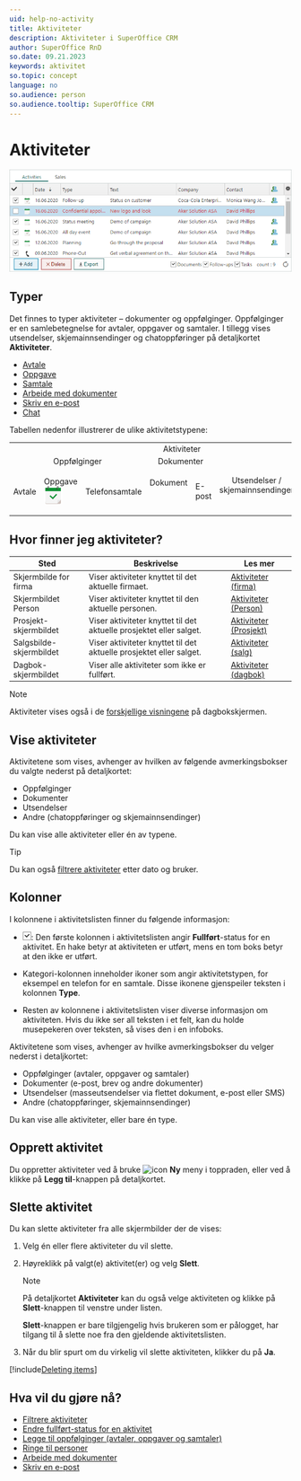 ```yaml
---
uid: help-no-activity
title: Aktiviteter
description: Aktiviteter i SuperOffice CRM
author: SuperOffice RnD
so.date: 09.21.2023
keywords: aktivitet
so.topic: concept
language: no
so.audience: person
so.audience.tooltip: SuperOffice CRM
---
```


# Aktiviteter

![Aktiviteter i SuperOffice CRM -screenshot][img3]

## Typer

Det finnes to typer aktiviteter – dokumenter og oppfølginger. Oppfølginger er en samlebetegnelse for avtaler, oppgaver og samtaler. I tillegg vises utsendelser, skjemainnsendinger og chatoppføringer på detaljkortet **Aktiviteter**.

* [Avtale][1]
* [Oppgave][2]
* [Samtale][3]
* [Arbeide med dokumenter][4]
* [Skriv en e-post][5]
* [Chat][12]

Tabellen nedenfor illustrerer de ulike aktivitetstypene:

<!-- markdownlint-disable MD041 MD033 -->

<table>
<col />
<col />
<col />
<col />
<col />
<col />
<col />
<tr>
<td colspan="7" style="text-align: center;">Aktiviteter</td>
</tr>
<tr>
<td colspan="3" style="text-align: center;">Oppfølginger</td>
<td colspan="2" style="text-align: center;">Dokumenter</td>
<td rowspan="2" style="text-align: center;">Utsendelser / skjemainnsendinger<img src="../../../../common/icons/marketing-h32.png" alt="" /><img src="../../../../common/icons/singlecolour/webform-h32.png" alt="" /></td>
<td rowspan="2" style="text-align: center;">Chatsesjoner<img src="../../../../common/icons/chat-h32.png" alt="" ></td>
</tr>
<tr>
<td><p>Avtale<img src="../../../../common/icons/appointment-h32.png" alt="" /></td>
<td><p>Oppgave<img src="../../../../common/icons/appointment-task-h32.png" alt="" /></td>
<td><p>Telefonsamtale<img src="../../../../common/icons/phone-h32.png" alt="" /></td>
<td><p>Dokument<p><img src="../../../../common/icons/document-h32.png" alt="" /></td>
<td><p>E-post<img src="../../../../common/icons/nav-inbox-h32.png" alt="" /></td>
<td style="text-align: center;">Utsendelser / skjemainnsendinger<img src="../../../../common/icons/marketing.png" alt="" /><img src="../../../../common/icons/singlecolour/webform.png" alt="" /></td>
<td style="text-align: center;">Chatsesjoner<img src="../../../../common/icons/chat.png" alt="" ></td>
</tr>
<tr>
</tr>
</table>
<!-- markdownlint-restore -->

## Hvor finner jeg aktiviteter?

| Sted | Beskrivelse | Les mer |
|---|---|---|
| Skjermbilde for firma | Viser aktiviteter knyttet til det aktuelle firmaet. | [Aktiviteter (firma)][13] |
| Skjermbildet Person | Viser aktiviteter knyttet til den aktuelle personen. | [Aktiviteter (Person)][14] |
| Prosjekt-skjermbildet | Viser aktiviteter knyttet til det aktuelle prosjektet eller salget. | [Aktiviteter (Prosjekt)][15] |
| Salgsbilde-skjermbildet | Viser aktiviteter knyttet til det aktuelle prosjektet eller salget. | [Aktiviteter (salg)][16] |
| Dagbok-skjermbildet | Viser alle aktiviteter som ikke er fullført. | [Aktiviteter (dagbok)][6] |

> [!NOTE]
> Aktiviteter vises også i de [forskjellige visningene][7] på dagbokskjermen.

## <a id="view" />Vise aktiviteter

Aktivitetene som vises, avhenger av hvilken av følgende avmerkingsbokser du valgte nederst på detaljkortet:

* Oppfølginger
* Dokumenter
* Utsendelser
* Andre (chatoppføringer og skjemainnsendinger)

Du kan vise alle aktiviteter eller én av typene.

> [!TIP]
> Du kan også [filtrere aktiviteter][17] etter dato og bruker.

## Kolonner

I kolonnene i aktivitetslisten finner du følgende informasjon:

* ![icon][img1]: Den første kolonnen i aktivitetslisten angir **Fullført**-status for en aktivitet. En hake betyr at aktiviteten er utført, mens en tom boks betyr at den ikke er utført.

* Kategori-kolonnen inneholder ikoner som angir aktivitetstypen, for eksempel en telefon for en samtale. Disse ikonene gjenspeiler teksten i kolonnen **Type**.

* Resten av kolonnene i aktivitetslisten viser diverse informasjon om aktiviteten. Hvis du ikke ser all teksten i et felt, kan du holde musepekeren over teksten, så vises den i en infoboks.

Aktivitetene som vises, avhenger av hvilke avmerkingsbokser du velger nederst i detaljkortet:

* Oppfølginger (avtaler, oppgaver og samtaler)
* Dokumenter (e-post, brev og andre dokumenter)
* Utsendelser (masseutsendelser via flettet dokument, e-post eller SMS)
* Andre (chatoppføringer, skjemainnsendinger)

Du kan vise alle aktiviteter, eller bare én type.

## Opprett aktivitet

Du oppretter aktiviteter ved å bruke ![icon][img2] **Ny** meny i toppraden, eller ved å klikke på **Legg til**-knappen på detaljkortet.

## <a id="delete" />Slette aktivitet

Du kan slette aktiviteter fra alle skjermbilder der de vises:

1. Velg én eller flere aktiviteter du vil slette.

2. Høyreklikk på valgt(e) aktivitet(er) og velg **Slett**.

    > [!NOTE]
    > På detaljkortet **Aktiviteter** kan du også velge aktiviteten og klikke på **Slett**-knappen til venstre under listen.
    >
    > **Slett**-knappen er bare tilgjengelig hvis brukeren som er pålogget, har tilgang til å slette noe fra den gjeldende aktivitetslisten.

3. Når du blir spurt om du virkelig vil slette aktiviteten, klikker du på **Ja**.

[!include[Deleting items](../includes/tip-deletion.md)]

## Hva vil du gjøre nå?

* [Filtrere aktiviteter][17]
* [Endre fullført-status for en aktivitet][10]
* [Legge til oppfølginger (avtaler, oppgaver og samtaler)][8]
* [Ringe til personer][11]
* [Arbeide med dokumenter][4]
* [Skriv en e-post][5]

<!-- Referenced links -->
[1]: ../../diary/learn/appointment.md
[2]: ../../diary/learn/task.md
[3]: ../../diary/learn/phone-call/index.md
[4]: ../../document/learn/index.md
[5]: ../../email/learn/compose.md
[6]: ../../diary/learn/screen/activities-tab.md
[7]: ../../diary/learn/screen/index.md
[8]: ../../diary/learn/create-follow-up.md
[10]: ../../diary/learn/change-completed-status.md
[11]: ../../diary/learn/phone-call/dial.md
[12]: ../../chat/learn/index.md
[13]: ../../company/learn/screen/activities-tab.md
[14]: ../../contact/learn/screen/activities-tab.md
[15]: ../../project/learn/screen/activities-project.md
[16]: ../../sale/learn/screen/activities-sale.md
[17]: ../section-tabs/filter.md

<!-- Referenced images -->
[img1]: ../../../media/icons/check.png
[img2]: ../../../../common/icons/plus-black.png
[img3]: ../../../media/loc/en/diary/activities-detail.png
